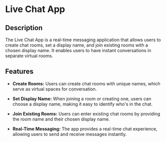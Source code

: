 # Live Chat App

## Description

The Live Chat App is a real-time messaging application that allows users to create chat rooms, set a display name, and join existing rooms with a chosen display name. It enables users to have instant conversations in separate virtual rooms.

## Features

- **Create Rooms:** Users can create chat rooms with unique names, which serve as virtual spaces for conversation.

- **Set Display Name:** When joining a room or creating one, users can choose a display name, making it easy to identify who's in the chat.

- **Join Existing Rooms:** Users can enter existing chat rooms by providing the room name and their chosen display name.

- **Real-Time Messaging:** The app provides a real-time chat experience, allowing users to send and receive messages instantly.

